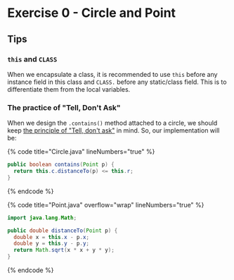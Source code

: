 # Exercise 0 - Circle and Point

## Tips

### `this` and `CLASS`

When we encapsulate a class, it is recommended to use `this` before any instance field in this class and `CLASS.` before any static/class field. This is to differentiate them from the local variables.

### The practice of "Tell, Don't Ask"

When we design the `.contains()` method attached to a circle, we should keep [the principle of "Tell, don't ask"](../lab/lab-01-logistics-introduction-to-oop-exercise-0.md#tell-dont-ask) in mind. So, our implementation will be:

{% code title="Circle.java" lineNumbers="true" %}
```java
public boolean contains(Point p) {
  return this.c.distanceTo(p) <= this.r;
}
```
{% endcode %}

{% code title="Point.java" overflow="wrap" lineNumbers="true" %}
```java
import java.lang.Math;

public double distanceTo(Point p) {
  double x = this.x - p.x;
  double y = this.y - p.y;
  return Math.sqrt(x * x + y * y);
}
```
{% endcode %}
